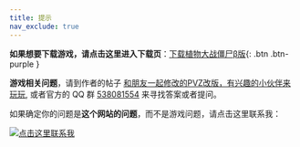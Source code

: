 ```yaml
---
title: 提示
nav_exclude: true
---
```


**如果想要下载游戏，请点击这里进入下载页**：[下载植物大战僵尸β版](https://pvz-beta.site/download.html){: .btn .btn-purple }

**游戏相关问题**，请到作者的帖子 [和朋友一起修改的PVZ改版，有兴趣的小伙伴来玩玩](https://tieba.baidu.com/p/6213298134),
或者官方的 QQ 群 [538081554](https://jq.qq.com/?_wv=1027&k=5aAFsMt) 来寻找答案或者提问。

如果确定你的问题是**这个网站的问题**，而不是游戏问题，请点击这里联系我：

<a target="_blank" href="http://wpa.qq.com/msgrd?v=3&uin=360736041&site=qq&menu=yes"><img border="0" src="http://wpa.qq.com/pa?p=2:360736041:52" alt="点击这里联系我" title="点击这里联系我"/></a>
